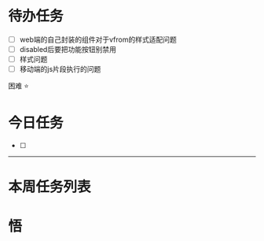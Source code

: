 # 待办任务
- [ ] web端的自己封装的组件对于vfrom的样式适配问题
- [ ] disabled后要把功能按钮别禁用
- [ ] 样式问题
- [ ] 移动端的js片段执行的问题

困难
⭐

# 今日任务
- [ ] 




------
# 本周任务列表



# 悟